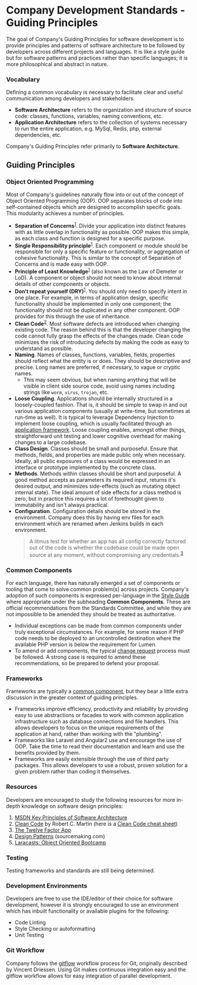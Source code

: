 
# Company Development Standards - Guiding Principles

The goal of Company's Guiding Principles for software development is to provide principles and patterns of software architecture to be followed by developers across different projects and languages. It is like a style guide but for software patterns and practices rather than specific languages; it is more philosophical and abstract in nature.

### Vocabulary

Defining a common vocabulary is necessary to facilitate clear and useful communication among developers and stakeholders.

* **Software Architecture** refers to the organization and structure of source code: classes, functions, variables, naming conventions, etc.
* **Application Architecture** refers to the collection of systems necessary to run the entire application, e.g. MySql, Redis, php, external dependencies, etc.

Company's Guiding Principles refer primarily to **Software Architecture**.

## Guiding Principles

### Object Oriented Programming

Most of Company's guidelines naturally flow into or out of the concept of Object Oriented Programming (OOP). OOP separates blocks of code into self-contained objects which are designed to accomplish specific goals. This modularity achieves a number of principles.

* **Separation of Concerns**<sup>[1](#source2)</sup>. Divide your application into distinct features with as little overlap in functionality as possible. OOP makes this simple, as each class and function is designed for a specific purpose.
* **Single Responsibility principle**<sup>[1](#source2)</sup>. Each component or module should be responsible for only a specific feature or functionality, or aggregation of cohesive functionality. This is similar to the concept of Separation of Concerns and is made easy with OOP.
* **Principle of Least Knowledge**<sup>[1](#source2)</sup> (also known as the Law of Demeter or LoD). A component or object should not need to know about internal details of other components or objects.
* **Don’t repeat yourself (DRY)**<sup>[1](#source2)</sup>. You should only need to specify intent in one place. For example, in terms of application design, specific functionality should be implemented in only one component; the functionality should not be duplicated in any other component. OOP provides for this through the use of inheritance.
* **Clean Code**<sup>[2](#source1)</sup>. Most software defects are introduced when changing existing code. The reason behind this is that the developer changing the code cannot fully grasp the effects of the changes made. Clean code minimizes the risk of introducing defects by making the code as easy to understand as possible.
* **Naming**. Names of classes, functions, variables, fields, properties should reflect what the entity is or does. They should be descriptive and precise. Long names are preferred, if necessary, to vague or cryptic names.
    * This may seem obvious, but when naming anything that will be visible in client side source code, avoid using names including strings like `worm`, `virus`, `trojan`, etc.
* **Loose Coupling**. Applications should be internally structured in a loosely-coupled fashion. That is, it should be simple to swap in and out various application components (usually at write-time, but sometimes at run-time as well). It is typical to leverage Dependency Injection to implement loose coupling, which is usually facilitated through an [application framework](#frameworks). Loose coupling enables, amongst other things, straightforward unit testing and lower cognitive overhead for making changes to a large codebase.
* **Class Design**. Classes should be small and purposeful. Ensure that methods, fields, and properties are made public only when necessary. Ideally, all public exposures of a class would be expressed in an interface or prototype implemented by the concrete class.
* **Methods**. Methods within classes should be short and purposeful. A good method accepts as parameters its required input, returns it's desired output, and minimizes side-effects (such as mutating object internal state). The ideal amount of side effects for a class method is zero, but in practice this requires a lot of forethought given to immutability and isn't always practical.
* **Configuration**. Configuration details should be stored in the environment. Company does this by having env files for each environment which are renamed when Jenkins builds in each environment.
    >A litmus test for whether an app has all config correctly factored out of the code is whether the codebase could be made open source at any moment, without compromising any credentials.<sup>[3](#source3)</sup>

### Common Components

For each language, there has naturally emerged a set of components or tooling that come to solve common problem(s) across projects. Company's adoption of such components is expressed per-language in the [Style Guide](style_guide.md) where appropriate under the subheading **Common Components**. These are official recommendations from the Standards Committee, and while they are not impossible to be amended they should be treated as authoritative.

- Individual exceptions can be made from common components under truly exceptional circumstances. For example, for some reason if PHP code needs to be deployed to an uncontrolled destination where the available PHP version is below the requirement for Lumen.
- To amend or add components, the typical [change request](README.md#submitting-change-requestsproposals) process must be followed. A strong case is required to amend these recommendations, so be prepared to defend your proposal.

### Frameworks

Frameworks are typically a [common component](#common-components), but they bear a little extra discussion in the greater context of guiding principles.

* Frameworks improve efficiency, productivity and reliability by providing easy to use abstractions or facades to work with common application infrastructure such as database connections and file handlers. This allows developers to focus on the unique requirements of the application at hand, rather than working with the "plumbing".
* Frameworks like Laravel and Angular2 use and encourage the use of OOP. Take the time to read their documentation and learn and use the benefits provided by them.
* Frameworks are easily extensible through the use of third party packages. This allows developers to use a robust, proven solution for a given problem rather than coding it themselves.

### Resources

Developers are encouraged to study the following resources for more in-depth knowledge on software design principles:

1. <a name="source2"></a>[MSDN Key Principles of Software Architecture](https://msdn.microsoft.com/en-us/library/ee658124.aspx)
1. <a name="source1"></a>[Clean Code](http://a.co/emX2190) by Robert C. Martin (here is a [Clean Code cheat sheet](http://www.planetgeek.ch/wp-content/uploads/2013/06/Clean-Code-V2.1.pdf))
1. <a name="source3"></a>[The Twelve Factor App](https://12factor.net/)
1. [Design Patterns](https://sourcemaking.com/design_patterns) (sourcemaking.com)
1. [Laracasts: Object Oriented Bootcamp](https://laracasts.com/series/object-oriented-bootcamp-in-php)

### Testing

Testing frameworks and standards are still being determined.

### Development Environments

Developers are free to use the IDE/editor of their choice for software development, however it is strongly encouraged to use an environment which has inbuilt functionality or available plugins for the following:

* Code Linting
* Style Checking or autoformatting
* Unit Testing

### Git Workflow

Company follows the [gitflow](http://nvie.com/posts/a-successful-git-branching-model/) workflow process for Git, originally described by Vincent Driessen. Using Git makes continuous integration easy and the gitflow workflow allows for easy integration of parallel development.
